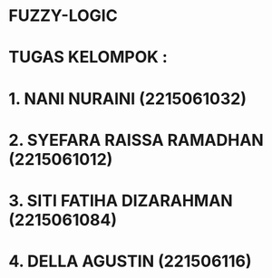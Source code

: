 # FUZZY-LOGIC
# TUGAS KELOMPOK :
# 1. NANI NURAINI (2215061032)
# 2. SYEFARA RAISSA RAMADHAN (2215061012)
# 3. SITI FATIHA DIZARAHMAN (2215061084)
# 4. DELLA AGUSTIN (221506116)
